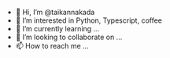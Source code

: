 - 👋 Hi, I’m @taikannakada
- 👀 I’m interested in Python, Typescript, coffee
- 🌱 I’m currently learning ...
- 💞️ I’m looking to collaborate on ...
- 📫 How to reach me ...

<!---
taikann/taikann is a ✨ special ✨ repository because its `README.md` (this file) appears on your GitHub profile.
You can click the Preview link to take a look at your changes.
--->
